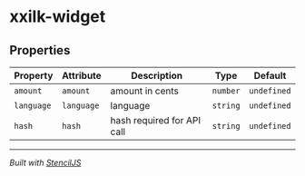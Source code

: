 # xxilk-widget

## Properties

| Property | Attribute | Description     | Type     | Default     |
| -------- | --------- | --------------- | -------- | ----------- |
| `amount`  | `amount`   | amount in cents  | `number` | `undefined` |
| `language`   | `language`    | language   | `string` | `undefined` |
| `hash` | `hash`  | hash required for API call | `string` | `undefined` |


----------------------------------------------

*Built with [StencilJS](https://stenciljs.com/)*
